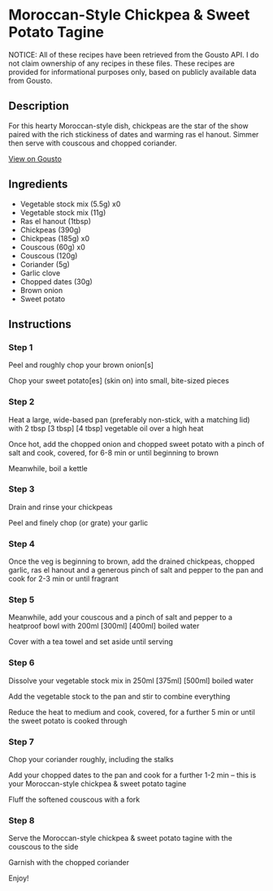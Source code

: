 # Moroccan-Style Chickpea & Sweet Potato Tagine

NOTICE: All of these recipes have been retrieved from the Gousto API. I do not claim ownership of any recipes in these files. These recipes are provided for informational purposes only, based on publicly available data from Gousto.

## Description

For this hearty Moroccan-style dish, chickpeas are the star of the show paired with the rich stickiness of dates and warming ras el hanout. Simmer then serve with couscous and chopped coriander.

[View on Gousto](https://www.gousto.co.uk/recipes/cookbook/moor-ish-chickpea-sweet-potato-tagine)

## Ingredients

- Vegetable stock mix (5.5g) x0
- Vegetable stock mix (11g)
- Ras el hanout (1tbsp)
- Chickpeas (390g)
- Chickpeas (185g) x0
- Couscous (60g) x0
- Couscous (120g)
- Coriander (5g)
- Garlic clove
- Chopped dates (30g)
- Brown onion
- Sweet potato

## Instructions


### Step 1

Peel and roughly chop your brown onion[s]

Chop your sweet potato[es] (skin on) into small, bite-sized pieces


### Step 2

Heat a large, wide-based pan (preferably non-stick, with a matching lid) with 2 tbsp <span class="text-purple">[3 tbsp]</span> <span class="text-danger">[4 tbsp] </span>vegetable oil over a high heat

Once hot, add the chopped onion and chopped sweet potato with a pinch of salt and cook, covered, for 6-8 min or until beginning to brown

Meanwhile, boil a kettle


### Step 3

Drain and rinse your chickpeas

Peel and finely chop (or grate) your garlic


### Step 4

Once the veg is beginning to brown, add the drained chickpeas, chopped garlic, ras el hanout and a generous pinch of salt and pepper to the pan and cook for 2-3 min or until fragrant


### Step 5

Meanwhile, add your couscous and a pinch of salt and pepper to a heatproof bowl with 200ml <span class="text-purple">[300ml]</span> <span class="text-danger">[400ml]</span> boiled water

Cover with a tea towel and set aside until serving


### Step 6

Dissolve your vegetable stock mix in 250ml <span class="text-purple">[375ml] </span><span class="text-danger">[500ml] </span>boiled water

Add the vegetable stock to the pan and stir to combine everything

Reduce the heat to medium and cook, covered, for a further 5 min or until the sweet potato is cooked through


### Step 7

Chop your coriander roughly, including the stalks

Add your chopped dates to the pan and cook for a further 1-2 min – this is your Moroccan-style chickpea & sweet potato tagine

Fluff the softened couscous with a fork

### Step 8

Serve the Moroccan-style chickpea & sweet potato tagine with the couscous to the side

Garnish with the chopped coriander

Enjoy!

